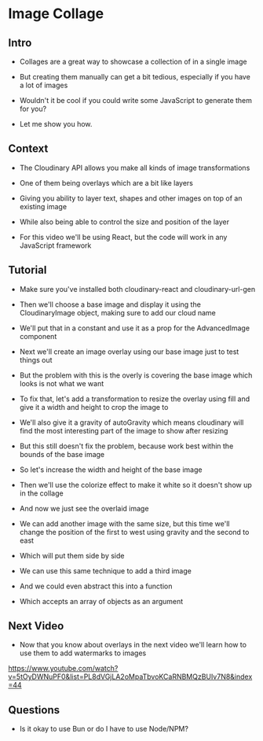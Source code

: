 # Image Collage

## Intro

- Collages are a great way to showcase a collection of in a single image

- But creating them manually can get a bit tedious, especially if you have a lot of images

- Wouldn't it be cool if you could  write some JavaScript to generate them for you?

- Let me show you how.

## Context

- The Cloudinary API allows you make all kinds of image transformations

- One of them being overlays which are a bit like layers

- Giving you ability to layer text, shapes and other images on top of an existing image

- While also being able to control the size and position of the layer

- For this video we'll be using React, but the code will work in any JavaScript framework

## Tutorial

- Make sure you've installed both cloudinary-react and cloudinary-url-gen

- Then we'll choose a base image and display it using the CloudinaryImage object, making sure to add our cloud name

- We'll put that in a constant and use it as a prop for the AdvancedImage component

- Next we'll create an image overlay using our base image just to test things out

- But the problem with this is the overly is covering the base image which looks is not what we want

- To fix that, let's add a transformation to resize the overlay using fill and give it a width and height to crop the image to

- We'll also give it a gravity of autoGravity which means cloudinary will find the most interesting part of the image to show after resizing

- But this still doesn't fix the problem, because work best within the bounds of the base image

- So let's increase the width and height of the base image

- Then we'll use the colorize effect to make it white so it doesn't show up in the collage

- And now we just see the overlaid image

- We can add another image with the same size, but this time we'll change the position of the first to west using gravity and the second to east

- Which will put them side by side

- We can use this same technique to add a third image

- And we could even abstract this into a function

- Which accepts an array of objects as an argument


## Next Video

- Now that you know about overlays in the next video we'll learn how to use them to add watermarks to images

https://www.youtube.com/watch?v=5tOyDWNuPF0&list=PL8dVGjLA2oMpaTbvoKCaRNBMQzBUIv7N8&index=44

## Questions

- Is it okay to use Bun or do I have to use Node/NPM?
